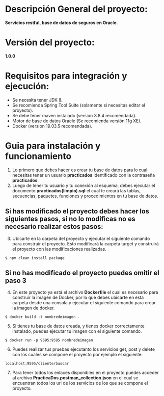 # Descripción General del proyecto: 
**Servicios restful, base de datos de seguros en Oracle.**

# Versión del proyecto:
**1.0.0**

# Requisitos para integración y ejecución:
* Se necesita tener JDK 8.
* Se recomienda Spring Tool Suite (solamente si necesitas editar el proyecto).
* Se debe tener maven instalado (versión 3.8.4 recomendada).
* Motor de base de datos Oracle (Se recomienda versión 11g XE).
* Docker (version 19.03.5 recomendada).

# Guia para instalación y funcionamiento

1. Lo primero que debes hacer es crear tu base de datos para lo cual necesitas tener un usuario **practicados** identificado con la contraseña **practicados**.
2. Luego de tener tu usuario y tu conexión al esquema, debes ejecutar el documento **practicados(limpio).sql** el cual te creará las tablas, secuencias, paquetes, funciones y procedimientos en tu base de datos.

## Si has modificado el proyecto debes hacer los siguientes pasos, si no lo modificas no es necesario realizar estos pasos:

3. Ubicarte en la carpeta del proyecto y ejecutar el siguiente comando para construir el proyecto. Esto modificará la carpeta target y construirá el proyecto con las modificaciones realizadas.

`$ npm clean install package`

## Si no has modificado el proyecto puedes omitir el paso 3

4. En este proyecto ya está el archivo **Dockerfile** el cual es necesario para construir la imagen de Docker, por lo que debes ubicarte en esta carpeta desde una consola y ejecutar el siguiente comando para crear la imagen de docker.

`$ docker build -t nombredeimagen .`

5. Si tienes tu base de datos creada, y tienes docker correctamente instalado, puedes ejecutar tu imagen con el siguiente comando.

`$ docker run -p 9595:9595 nombredeimagen`

6. Puedes realizar tus pruebas ejecutanto los servicios get, post y delete con los cuales se compone el proyecto por ejemplo el siguiente.

`localhost:9595/cliente/buscar`

7. Para tener todos los enlaces disponibles en el proyecto puedes acceder al archivo **PracticaDos.postman_collection.json** en el cual se encuentran todos los url de los servicios de los que se compone el proyecto.